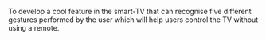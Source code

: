 To develop a cool feature in the smart-TV that can recognise five different gestures performed by the user which will help users control the TV without using a remote. 
